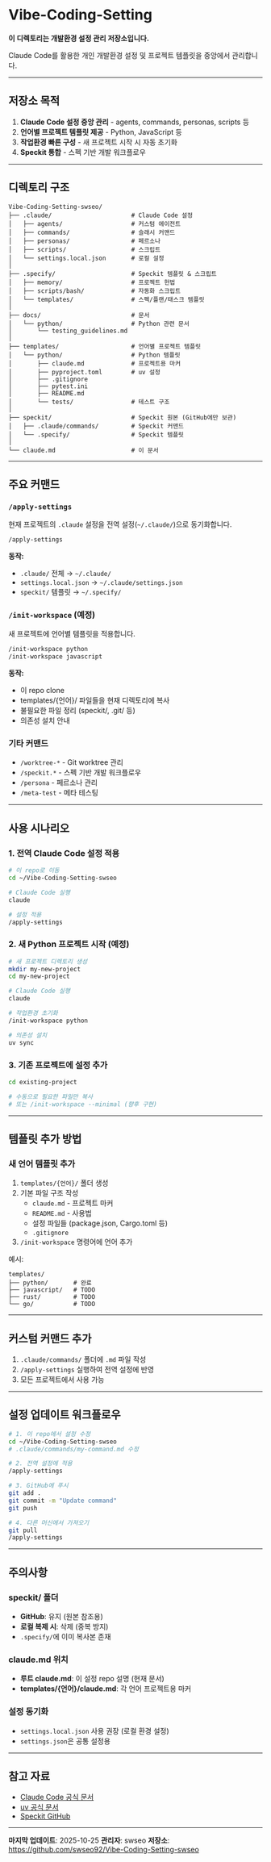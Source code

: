# Vibe-Coding-Setting

**이 디렉토리는 개발환경 설정 관리 저장소입니다.**

Claude Code를 활용한 개인 개발환경 설정 및 프로젝트 템플릿을 중앙에서 관리합니다.

---

## 저장소 목적

1. **Claude Code 설정 중앙 관리** - agents, commands, personas, scripts 등
2. **언어별 프로젝트 템플릿 제공** - Python, JavaScript 등
3. **작업환경 빠른 구성** - 새 프로젝트 시작 시 자동 초기화
4. **Speckit 통합** - 스펙 기반 개발 워크플로우

---

## 디렉토리 구조

```
Vibe-Coding-Setting-swseo/
├── .claude/                      # Claude Code 설정
│   ├── agents/                   # 커스텀 에이전트
│   ├── commands/                 # 슬래시 커맨드
│   ├── personas/                 # 페르소나
│   ├── scripts/                  # 스크립트
│   └── settings.local.json       # 로컬 설정
│
├── .specify/                     # Speckit 템플릿 & 스크립트
│   ├── memory/                   # 프로젝트 헌법
│   ├── scripts/bash/             # 자동화 스크립트
│   └── templates/                # 스펙/플랜/태스크 템플릿
│
├── docs/                         # 문서
│   └── python/                   # Python 관련 문서
│       └── testing_guidelines.md
│
├── templates/                    # 언어별 프로젝트 템플릿
│   └── python/                   # Python 템플릿
│       ├── claude.md             # 프로젝트용 마커
│       ├── pyproject.toml        # uv 설정
│       ├── .gitignore
│       ├── pytest.ini
│       ├── README.md
│       └── tests/                # 테스트 구조
│
├── speckit/                      # Speckit 원본 (GitHub에만 보관)
│   ├── .claude/commands/         # Speckit 커맨드
│   └── .specify/                 # Speckit 템플릿
│
└── claude.md                     # 이 문서
```

---

## 주요 커맨드

### `/apply-settings`
현재 프로젝트의 `.claude` 설정을 전역 설정(`~/.claude/`)으로 동기화합니다.

```bash
/apply-settings
```

**동작:**
- `.claude/` 전체 → `~/.claude/`
- `settings.local.json` → `~/.claude/settings.json`
- `speckit/` 템플릿 → `~/.specify/`

### `/init-workspace` (예정)
새 프로젝트에 언어별 템플릿을 적용합니다.

```bash
/init-workspace python
/init-workspace javascript
```

**동작:**
- 이 repo clone
- templates/{언어}/ 파일들을 현재 디렉토리에 복사
- 불필요한 파일 정리 (speckit/, .git/ 등)
- 의존성 설치 안내

### 기타 커맨드
- `/worktree-*` - Git worktree 관리
- `/speckit.*` - 스펙 기반 개발 워크플로우
- `/persona` - 페르소나 관리
- `/meta-test` - 메타 테스팅

---

## 사용 시나리오

### 1. 전역 Claude Code 설정 적용

```bash
# 이 repo로 이동
cd ~/Vibe-Coding-Setting-swseo

# Claude Code 실행
claude

# 설정 적용
/apply-settings
```

### 2. 새 Python 프로젝트 시작 (예정)

```bash
# 새 프로젝트 디렉토리 생성
mkdir my-new-project
cd my-new-project

# Claude Code 실행
claude

# 작업환경 초기화
/init-workspace python

# 의존성 설치
uv sync
```

### 3. 기존 프로젝트에 설정 추가

```bash
cd existing-project

# 수동으로 필요한 파일만 복사
# 또는 /init-workspace --minimal (향후 구현)
```

---

## 템플릿 추가 방법

### 새 언어 템플릿 추가

1. `templates/{언어}/` 폴더 생성
2. 기본 파일 구조 작성
   - `claude.md` - 프로젝트 마커
   - `README.md` - 사용법
   - 설정 파일들 (package.json, Cargo.toml 등)
   - `.gitignore`
3. `/init-workspace` 명령어에 언어 추가

예시:
```
templates/
├── python/       # 완료
├── javascript/   # TODO
├── rust/         # TODO
└── go/           # TODO
```

---

## 커스텀 커맨드 추가

1. `.claude/commands/` 폴더에 `.md` 파일 작성
2. `/apply-settings` 실행하여 전역 설정에 반영
3. 모든 프로젝트에서 사용 가능

---

## 설정 업데이트 워크플로우

```bash
# 1. 이 repo에서 설정 수정
cd ~/Vibe-Coding-Setting-swseo
# .claude/commands/my-command.md 수정

# 2. 전역 설정에 적용
/apply-settings

# 3. GitHub에 푸시
git add .
git commit -m "Update command"
git push

# 4. 다른 머신에서 가져오기
git pull
/apply-settings
```

---

## 주의사항

### speckit/ 폴더
- **GitHub**: 유지 (원본 참조용)
- **로컬 복제 시**: 삭제 (중복 방지)
- `.specify/`에 이미 복사본 존재

### claude.md 위치
- **루트 claude.md**: 이 설정 repo 설명 (현재 문서)
- **templates/{언어}/claude.md**: 각 언어 프로젝트용 마커

### 설정 동기화
- `settings.local.json` 사용 권장 (로컬 환경 설정)
- `settings.json`은 공통 설정용

---

## 참고 자료

- [Claude Code 공식 문서](https://docs.claude.com/claude-code)
- [uv 공식 문서](https://docs.astral.sh/uv/)
- [Speckit GitHub](https://github.com/example/speckit)

---

**마지막 업데이트**: 2025-10-25
**관리자**: swseo
**저장소**: https://github.com/swseo92/Vibe-Coding-Setting-swseo
